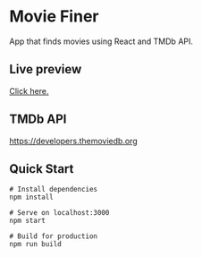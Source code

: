 # Movie Finer

App that finds movies using React and TMDb API.

## Live preview

<a href="https://app-movie-finder.herokuapp.com/">Click here.</a>

## TMDb API

https://developers.themoviedb.org

## Quick Start

```
# Install dependencies
npm install

# Serve on localhost:3000
npm start

# Build for production
npm run build
```
